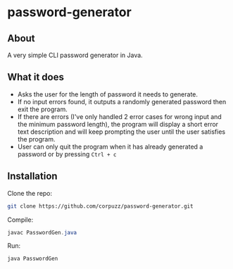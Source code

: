 # password-generator
## About
A very simple CLI password generator in Java.

## What it does
- Asks the user for the length of password it needs to generate. 
- If no input errors found, it outputs a randomly generated password then exit the program.
- If there are errors (I've only handled 2 error cases for wrong input and the minimum password length),
the program will display a short error text description and will keep prompting the user until the user 
satisfies the program.
- User can only quit the program when it has already generated a password or by pressing `Ctrl + c`

## Installation
Clone the repo:
```sh
git clone https://github.com/corpuzz/password-generator.git
```
Compile:
```java 
javac PasswordGen.java
```
Run:
```java
java PasswordGen
```


